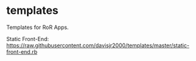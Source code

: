 # templates

Templates for RoR Apps.

Static Front-End: https://raw.githubusercontent.com/davisjr2000/templates/master/static-front-end.rb
